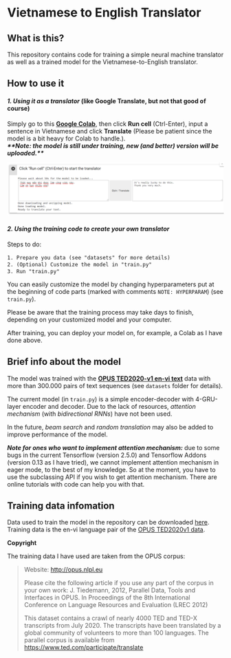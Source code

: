 # Vietnamese to English Translator

## What is this?
This repository contains code for training a simple neural machine translator as well as a trained model for the Vietnamese-to-English translator.
## How to use it
#### *1. Using it as a translator* (like Google Translate, but not that good of course)
Simply go to this [**Google Colab**](https://colab.research.google.com/drive/1aOFww6iGrD7LoXS0N1AgqTrv0QgsXiRw?usp=sharing), then click **Run cell** (Ctrl-Enter), input a sentence in Vietnamese and click **Translate** (Please be patient since the model is a bit heavy for Colab to handle.).  
***\*\*Note: the model is still under training, new (and better) version will be uploaded.\*\****

![Demo using the translator on Colab](/resources/demo.PNG "Hope you enjoy it!") 


#### *2. Using the training code to create your own translator*
Steps to do:

    1. Prepare you data (see "datasets" for more details)
    2. (Optional) Customize the model in "train.py"
    3. Run "train.py" 

You can easily customize the model by changing hyperparameters put at the beginning of code parts (marked with comments `NOTE: HYPERPARAM`) (see `train.py`).  

Please be aware that the training process may take days to finish, depending on your customized model and your computer.  

After training, you can deploy your model on, for example, a Colab as I have done above.  

## Brief info about the model
The model was trained with the [**OPUS TED2020-v1 en-vi text**](https://opus.nlpl.eu/TED2020-v1.php) data with more than 300.000 pairs of text sequences (see `datasets` folder for details). 

The current model (in `train.py`) is a simple encoder-decoder with 4-GRU-layer encoder and decoder. Due to the lack of resources, *attention mechanism* (with *bidirectional RNNs*) have not been used.  

In the future, *beam search* and *random translation* may also be added to improve performance of the model.  

***Note for ones who want to implement attention mechanism:*** due to some bugs in the current Tensorflow (version 2.5.0) and Tensorflow Addons (version 0.13 as I have tried), we cannot implement attention mechanism in eager mode, to the best of my knowledge. So at the moment, you have to use the subclassing API if you wish to get attention mechanism. There are online tutorials with code can help you with that.

## Training data infomation
Data used to train the model in the repository can be downloaded [here](https://drive.google.com/file/d/1AiUt7TuIUcVLb3M_iM99yGhJTtuhOB_x/view?usp=sharing). Training data is the en-vi language pair of the [OPUS TED2020v1 data](https://opus.nlpl.eu/TED2020-v1.php).   

**Copyright**  

The training data I have used are taken from the OPUS corpus:  

> Website: http://opus.nlpl.eu
> 
> Please cite the following article if you use any part of the corpus in your own work: J. Tiedemann, 2012, Parallel Data, Tools and Interfaces in OPUS. In Proceedings of the 8th International Conference on Language Resources and Evaluation (LREC 2012)
> 
> This dataset contains a crawl of nearly 4000 TED and TED-X transcripts from July 2020. The transcripts have been translated by a global community of volunteers to more than 100 languages. The parallel corpus is available from https://www.ted.com/participate/translate






